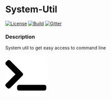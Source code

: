 # System-Util

[![License][License-Image]][License-Url] 
[![Build][Build-Status-Image]][Build-Status-Url]
[![Gitter][Gitter-image]][Gitter-Url] 

### Description
System util to get easy access to command line

![system-util](src/main/resources/banner.png "system-util")

[License-Url]: https://www.apache.org/licenses/LICENSE-2.0
[License-Image]: https://img.shields.io/badge/License-Apache2-blue.svg
[github-release]: https://github.com/YunaBraska/system-util
[Build-Status-Url]: https://travis-ci.org/YunaBraska/system-util
[Build-Status-Image]: https://travis-ci.org/YunaBraska/system-util.svg?branch=master
[Coverage-Url]: https://codecov.io/gh/YunaBraska/system-util?branch=master
[Coverage-image]: https://codecov.io/gh/YunaBraska/system-util/branch/master/graphs/badge.svg
[Version-url]: https://github.com/YunaBraska/system-util
[Version-image]: https://badge.fury.io/gh/YunaBraska%2Fsystem-util.svg
[Central-url]: https://search.maven.org/#search%7Cga%7C1%7Ca%3A%22system-util%22
[Central-image]: https://maven-badges.herokuapp.com/maven-central/berlin.yuna/system-util/badge.svg
[Maintainable-Url]: https://codeclimate.com/github/YunaBraska/system-util
[Maintainable-image]: https://codeclimate.com/github/YunaBraska/system-util.svg
[Gitter-Url]: https://gitter.im/nats-streaming-server-embedded/Lobby
[Gitter-image]: https://img.shields.io/badge/gitter-join%20chat%20%E2%86%92-brightgreen.svg
[Javadoc-url]: http://javadoc.io/doc/berlin.yuna/system-util
[Javadoc-image]: http://javadoc.io/badge/berlin.yuna/system-util.svg